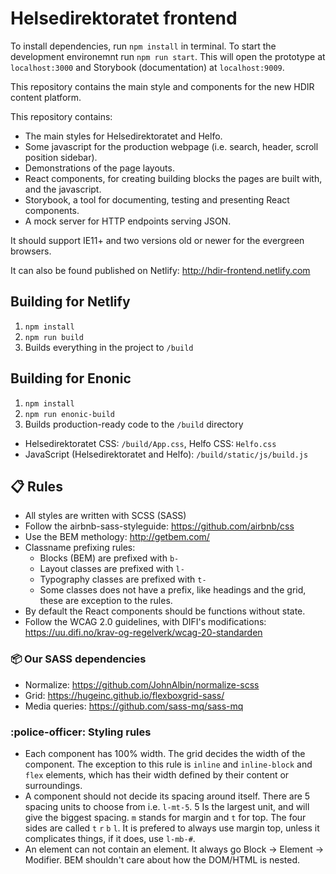 # Helsedirektoratet frontend

To install dependencies, run `npm install` in terminal.
To start the development environemnt run `npm run start`.
This will open the prototype at `localhost:3000` and Storybook (documentation) at `localhost:9009`.

This repository contains the main style and components for the new HDIR content platform.

This repository contains:
  - The main styles for Helsedirektoratet and Helfo.
  - Some javascript for the production webpage (i.e. search, header, scroll position sidebar).
  - Demonstrations of the page layouts.
  - React components, for creating building blocks the pages are built with, and the javascript.
  - Storybook, a tool for documenting, testing and presenting React components.
  - A mock server for HTTP endpoints serving JSON.

It should support IE11+ and two versions old or newer for the evergreen browsers.

It can also be found published on Netlify: http://hdir-frontend.netlify.com

## Building for Netlify
1. `npm install`
2. `npm run build`
3. Builds everything in the project to `/build`

## Building for Enonic
1. `npm install`
2. `npm run enonic-build`
3. Builds production-ready code to the `/build` directory
  - Helsedirektoratet CSS: `/build/App.css`, Helfo CSS: `Helfo.css`
  - JavaScript (Helsedirektoratet and Helfo): `/build/static/js/build.js`

## :clipboard: Rules

- All styles are written with SCSS (SASS)
- Follow the airbnb-sass-styleguide: https://github.com/airbnb/css
- Use the BEM methology: http://getbem.com/
- Classname prefixing rules: 
  - Blocks (BEM) are prefixed with `b-`
  - Layout classes are prefixed with `l-`
  - Typography classes are prefixed with `t-`
  - Some classes does not have a prefix, like headings and the grid, these are exception to the rules.
- By default the React components should be functions without state.
- Follow the WCAG 2.0 guidelines, with DIFI's modifications: https://uu.difi.no/krav-og-regelverk/wcag-20-standarden

### :package: Our SASS dependencies

- Normalize: https://github.com/JohnAlbin/normalize-scss
- Grid: https://hugeinc.github.io/flexboxgrid-sass/
- Media queries: https://github.com/sass-mq/sass-mq

### :police-officer: Styling rules

- Each component has 100% width. The grid decides the width of the component. The exception to this rule is `inline` and `inline-block` and `flex` elements, which has their width defined by their content or surroundings.
- A component should not decide its spacing around itself. There are 5 spacing units to choose from i.e. `l-mt-5`. 5 Is the largest unit, and will give the biggest spacing. `m` stands for margin and `t` for top. The four sides are called `t` `r` `b` `l`. It is prefered to always use margin top, unless it complicates things, if it does, use `l-mb-#`. 
- An element can not contain an element. It always go Block -> Element -> Modifier. BEM shouldn't care about how the DOM/HTML is nested.
